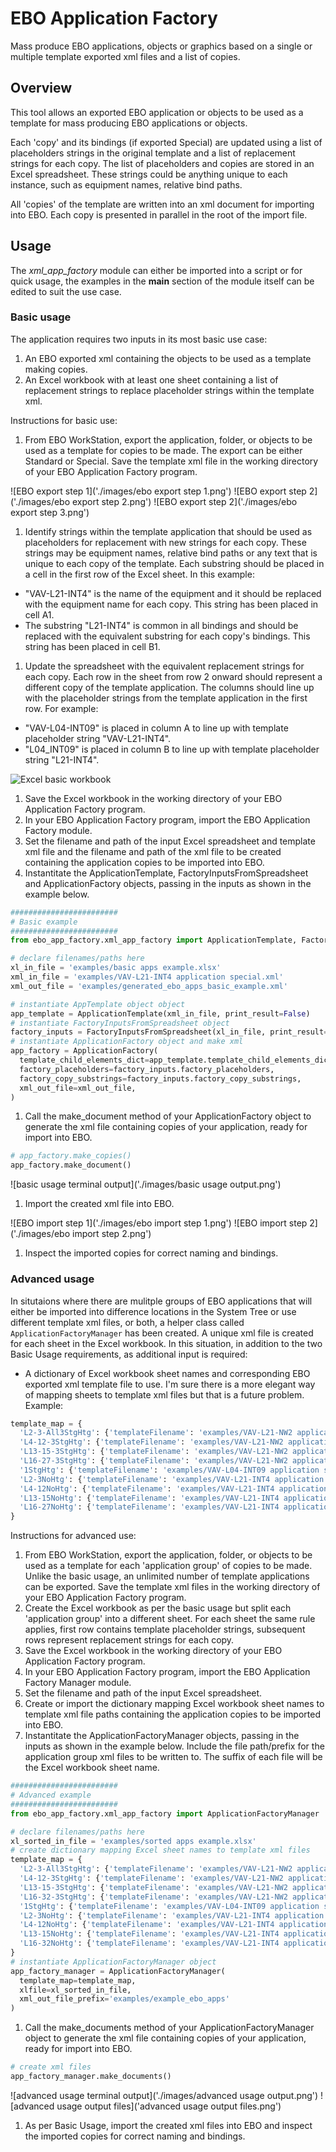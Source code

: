 # EBO Application Factory

Mass produce EBO applications, objects or graphics based on a single or multiple template exported xml files and a list of copies.

## Overview

This tool allows an exported EBO application or objects to be used as a template for mass producing EBO applications or objects.

Each 'copy' and its bindings (if exported Special) are updated using a list of placeholders strings in the original template and a list of replacement strings for each copy. The list of placeholders and copies are stored in an Excel spreadsheet. These strings could be anything unique to each instance, such as equipment names, relative bind paths.

All 'copies' of the template are written into an xml document for importing into EBO. Each copy is presented in parallel in the root of the import file.

## Usage

The *xml_app_factory* module can either be imported into a script or for quick usage, the examples in the __main__ section of the module itself can be edited to suit the use case.

### Basic usage

The application requires two inputs in its most basic use case:

1. An EBO exported xml containing the objects to be used as a template making copies.
1. An Excel workbook with at least one sheet containing a list of replacement strings to replace placeholder strings within the template xml.

Instructions for basic use:

1. From EBO WorkStation, export the application, folder, or objects to be used as a template for copies to be made. The export can be either Standard or Special. Save the template xml file in the working directory of your EBO Application Factory program.

![EBO export step 1]('./images/ebo export step 1.png')
![EBO export step 2]('./images/ebo export step 2.png')
![EBO export step 2]('./images/ebo export step 3.png')

1. Identify strings within the template application that should be used as placeholders for replacement with new strings for each copy. These strings may be equipment names, relative bind paths or any text that is unique to each copy of the template. Each substring should be placed in a cell in the first row of the Excel sheet. In this example:
 - "VAV-L21-INT4" is the name of the equipment and it should be replaced with the equipment name for each copy. This string has been placed in cell A1.
 - The substring "L21-INT4" is common in all bindings and should be replaced with the equivalent substring for each copy's bindings. This string has been placed in cell B1.
1. Update the spreadsheet with the equivalent replacement strings for each copy. Each row in the sheet from row 2 onward should represent a different copy of the template application. The columns should line up with the placeholder strings from the template application in the first row. For example:
 - "VAV-L04-INT09" is placed in column A to line up with template placeholder string "VAV-L21-INT4".
 - "L04_INT09" is placed in column B to line up with template placeholder string "L21-INT4".

![Excel basic workbook]('./images/excel_basic_example_markup.png')

1.  Save the Excel workbook in the working directory of your EBO Application Factory program.
1. In your EBO Application Factory program, import the EBO Application Factory module.
1. Set the filename and path of the input Excel spreadsheet and template xml file and the filename and path of the xml file to be created containing the application copies to be imported into EBO.
1. Instantitate the ApplicationTemplate, FactoryInputsFromSpreadsheet and ApplicationFactory objects, passing in the inputs as shown in the example below.

```python
########################
# Basic example
########################
from ebo_app_factory.xml_app_factory import ApplicationTemplate, FactoryInputsFromSpreadsheet, ApplicationFactory

# declare filenames/paths here
xl_in_file = 'examples/basic apps example.xlsx'
xml_in_file = 'examples/VAV-L21-INT4 application special.xml'
xml_out_file = 'examples/generated_ebo_apps_basic_example.xml'

# instantiate AppTemplate object object
app_template = ApplicationTemplate(xml_in_file, print_result=False)
# instantiate FactoryInputsFromSpreadsheet object
factory_inputs = FactoryInputsFromSpreadsheet(xl_in_file, print_result=False)
# instantiate ApplicationFactory object and make xml
app_factory = ApplicationFactory(
  template_child_elements_dict=app_template.template_child_elements_dict,
  factory_placeholders=factory_inputs.factory_placeholders,
  factory_copy_substrings=factory_inputs.factory_copy_substrings,
  xml_out_file=xml_out_file,
)
```

1. Call the make_document method of your ApplicationFactory object to generate the xml file containing copies of your application, ready for import into EBO.

```python
# app_factory.make_copies()
app_factory.make_document()

```

![basic usage terminal output]('./images/basic usage output.png')

1. Import the created xml file into EBO.

![EBO import step 1]('./images/ebo import step 1.png')
![EBO import step 2]('./images/ebo import step 2.png')

1. Inspect the imported copies for correct naming and bindings.

### Advanced usage

In situtaions where there are mulitple groups of EBO applications that will either be imported into difference locations in the System Tree or use different template xml files, or both, a helper class called `ApplicationFactoryManager` has been created. A unique xml file is created for each sheet in the Excel workbook. In this situation, in addition to the two Basic Usage requirements, as additional input is required:

- A dictionary of Excel workbook sheet names and corresponding  EBO exported xml template file to use. I'm sure there is a more elegant way of mapping sheets to template xml files but that is a future problem. Example:

```python
template_map = {
  'L2-3-All3StgHtg': {'templateFilename': 'examples/VAV-L21-NW2 application special.xml'},
  'L4-12-3StgHtg': {'templateFilename': 'examples/VAV-L21-NW2 application special.xml'},
  'L13-15-3StgHtg': {'templateFilename': 'examples/VAV-L21-NW2 application special.xml'},
  'L16-27-3StgHtg': {'templateFilename': 'examples/VAV-L21-NW2 application special.xml'},
  '1StgHtg': {'templateFilename': 'examples/VAV-L04-INT09 application special.xml'},
  'L2-3NoHtg': {'templateFilename': 'examples/VAV-L21-INT4 application special.xml'},
  'L4-12NoHtg': {'templateFilename': 'examples/VAV-L21-INT4 application special.xml'},
  'L13-15NoHtg': {'templateFilename': 'examples/VAV-L21-INT4 application special.xml'},
  'L16-27NoHtg': {'templateFilename': 'examples/VAV-L21-INT4 application special.xml'},
}

```

Instructions for advanced use:

1. From EBO WorkStation, export the application, folder, or objects to be used as a template for each 'application group' of copies to be made. Unlike the basic usage, an unlimited number of template applications can be exported. Save the template xml files in the working directory of your EBO Application Factory program.
1. Create the Excel workbook as per the basic usage but split each 'application group' into a different sheet. For each sheet the same rule applies, first row contains template placeholder strings, subsequent rows represent replacement strings for each copy.
1.  Save the Excel workbook in the working directory of your EBO Application Factory program.
1. In your EBO Application Factory program, import the EBO Application Factory Manager module.
1. Set the filename and path of the input Excel spreadsheet.
1. Create or import the dictionary mapping Excel workbook sheet names to template xml file paths containing the application copies to be imported into EBO.
1. Instantitate the ApplicationFactoryManager objects, passing in the inputs as shown in the example below. Include the file path/prefix for the application group xml files to be written to. The suffix of each file will be the Excel workbook sheet name.

```python
########################
# Advanced example
########################
from ebo_app_factory.xml_app_factory import ApplicationFactoryManager

# declare filenames/paths here
xl_sorted_in_file = 'examples/sorted apps example.xlsx'
# create dictionary mapping Excel sheet names to template xml files
template_map = {
  'L2-3-All3StgHtg': {'templateFilename': 'examples/VAV-L21-NW2 application special.xml'},
  'L4-12-3StgHtg': {'templateFilename': 'examples/VAV-L21-NW2 application special.xml'},
  'L13-15-3StgHtg': {'templateFilename': 'examples/VAV-L21-NW2 application special.xml'},
  'L16-32-3StgHtg': {'templateFilename': 'examples/VAV-L21-NW2 application special.xml'},
  '1StgHtg': {'templateFilename': 'examples/VAV-L04-INT09 application special.xml'},
  'L2-3NoHtg': {'templateFilename': 'examples/VAV-L21-INT4 application special.xml'},
  'L4-12NoHtg': {'templateFilename': 'examples/VAV-L21-INT4 application special.xml'},
  'L13-15NoHtg': {'templateFilename': 'examples/VAV-L21-INT4 application special.xml'},
  'L16-32NoHtg': {'templateFilename': 'examples/VAV-L21-INT4 application special.xml'},
}
# instantiate ApplicationFactoryManager object
app_factory_manager = ApplicationFactoryManager(
  template_map=template_map,
  xlfile=xl_sorted_in_file,
  xml_out_file_prefix='examples/example_ebo_apps'
)

```

1. Call the make_documents method of your ApplicationFactoryManager object to generate the xml file containing copies of your application, ready for import into EBO.

```python
# create xml files
app_factory_manager.make_documents()

```

![advanced usage terminal output]('./images/advanced usage output.png')
![advanced usage output files]('advanced usage output files.png')

1. As per Basic Usage, import the created xml files into EBO and inspect the imported copies for correct naming and bindings.
